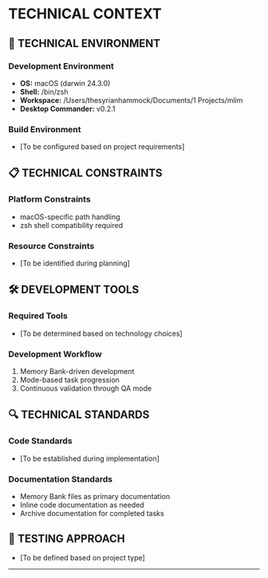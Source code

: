 # TECHNICAL CONTEXT
<!-- Implementation details, technical constraints, and engineering decisions -->

## 🔧 TECHNICAL ENVIRONMENT

### Development Environment
- **OS:** macOS (darwin 24.3.0)
- **Shell:** /bin/zsh
- **Workspace:** /Users/thesyrianhammock/Documents/1 Projects/mlim
- **Desktop Commander:** v0.2.1

### Build Environment
- [To be configured based on project requirements]

## 📋 TECHNICAL CONSTRAINTS

### Platform Constraints
- macOS-specific path handling
- zsh shell compatibility required

### Resource Constraints
- [To be identified during planning]

## 🛠️ DEVELOPMENT TOOLS

### Required Tools
- [To be determined based on technology choices]

### Development Workflow
1. Memory Bank-driven development
2. Mode-based task progression
3. Continuous validation through QA mode

## 🔍 TECHNICAL STANDARDS

### Code Standards
- [To be established during implementation]

### Documentation Standards
- Memory Bank files as primary documentation
- Inline code documentation as needed
- Archive documentation for completed tasks

## 🧪 TESTING APPROACH

- [To be defined based on project type]

---
<!-- This file maintains technical implementation context and constraints -->